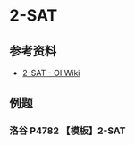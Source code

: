 # 2-SAT

## 参考资料

- [2-SAT - OI Wiki](https://oi-wiki.org/graph/2-sat/)

## 例题

### 洛谷 P4782 【模板】2-SAT

<Problem id="P4782" />
